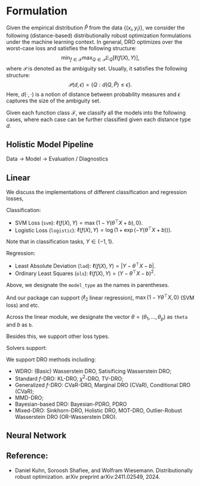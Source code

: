# Formulation

Given the empirical distribution $\hat P$ from the data $\{(x_i, y_i)\}$, we consider the following (distance-based) distributionally robust optimization formulations under the machine learning context. In general, DRO optimizes over the worst-case loss and satisfies the following structure:
$$\min_{f \in \mathcal{F}}\max_{Q \in \mathcal{P}}\mathbb{E}_Q[\ell(f(X), Y)],$$
where $\mathcal{P}$ is denoted as the ambiguity set. Usually, it satisfies the following structure:
$$\mathcal{P}(d, \epsilon) = \{Q: d(Q, \hat P) \leq \epsilon\}. $$
Here, $d(\cdot, \cdot)$ is a notion of distance between probability measures and $\epsilon$ captures the size of the ambiguity set.

Given each function class $\mathcal{F}$, we classify all the models into the following cases, where each case can be further classified given each distance type $d$.

## Holistic Model Pipeline

Data -> Model -> Evaluation / Diagnostics

## Linear
We discuss the implementations of different classification and regression losses,

Classification:
* SVM Loss (``svm``): $\ell(f(X), Y) = \max\{1 - Y (\theta^{\top}X + b), 0\}.$
* Logistic Loss (``logistic``): $\ell(f(X), Y) = \log(1 + \exp(-Y(\theta^{\top}X + b))).$

Note that in classification tasks, $Y \in \{-1, 1\}$.

Regression:
* Least Absolute Deviation (``lad``): $\ell(f(X), Y) = |Y - \theta^{\top}X - b|$.
* Ordinary Least Squares (``ols``): $\ell(f(X), Y) = (Y - \theta^{\top} X - b)^2$. 

Above, we designate the ``model_type`` as the names in parentheses.

And our package can support ($\ell_2$ linear regression), $\max\{1 - Y \theta^{\top}X, 0\}$ (SVM loss) and etc. 


Across the linear module, we designate the vector $\theta = (\theta_1,\ldots, \theta_p)$ as ``theta`` and $b$ as ``b``.

Besides this, we support other loss types.

Solvers support:


We support DRO methods including:
* WDRO: (Basic) Wasserstein DRO, Satisificing Wasserstein DRO;
* Standard $f$-DRO: KL-DRO, $\chi^2$-DRO, TV-DRO;
* Generalized $f$-DRO: CVaR-DRO, Marginal DRO (CVaR), Conditional DRO (CVaR);
* MMD-DRO;
* Bayesian-based DRO: Bayesian-PDRO, PDRO
* Mixed-DRO: Sinkhorn-DRO, Holistic DRO, MOT-DRO, Outlier-Robust Wasserstein DRO (OR-Wasserstein DRO).

## Neural Network




## Reference:
* Daniel Kuhn, Soroosh Shafiee, and Wolfram Wiesemann. Distributionally robust optimization. arXiv
preprint arXiv:2411.02549, 2024.